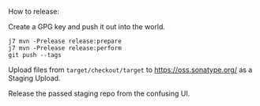 How to release:

Create a GPG key and push it out into the world.

```
j7 mvn -Prelease release:prepare
j7 mvn -Prelease release:perform
git push --tags
```

Upload files from `target/checkout/target` to https://oss.sonatype.org/ as a Staging Upload.

Release the passed staging repo from the confusing UI.
